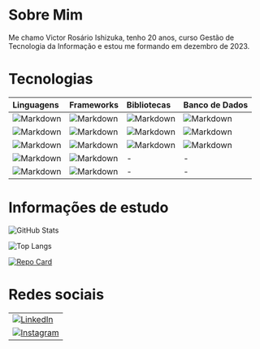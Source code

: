 # Sobre Mim
Me chamo Victor Rosário Ishizuka, tenho 20 anos, curso Gestão de Tecnologia da Informação e estou me formando em dezembro de 2023. 

# Tecnologias

<table>
  <thead>
    <tr align="left">
      <th>Linguagens</th>
      <th>Frameworks</th>
      <th>Bibliotecas</th>
      <th>Banco de Dados</th>
    </tr>
  </thead>
  <tbody align="left">
    <tr>
      <td>
        <img align="center" alt="Markdown" src="https://img.shields.io/badge/JavaScript-000?style=for-the-badge&logo=javascript">
      </td>
      <td>
        <img align="center" alt="Markdown" src="https://img.shields.io/badge/Node-000?style=for-the-badge&logo=nodedotjs">
      </td>
      <td>
        <img align="center" alt="Markdown" src="https://img.shields.io/badge/React-000?style=for-the-badge&logo=react">
      </td>
      <td>
        <img align="center" alt="Markdown" src="https://img.shields.io/badge/postgresql-000?style=for-the-badge&logo=postgresql">
      </td>
    </tr>
    <tr>
      <td>
        <img align="center" alt="Markdown" src="https://img.shields.io/badge/PHP-000?style=for-the-badge&logo=php">
      </td>
      <td>
        <img align="center" alt="Markdown" src="https://img.shields.io/badge/laravel-000?style=for-the-badge&logo=laravel">
      </td>
      <td>
        <img align="center" alt="Markdown" src="https://img.shields.io/badge/vue-000?style=for-the-badge&logo=vuedotjs">
      </td>
      <td>
        <img align="center" alt="Markdown" src="https://img.shields.io/badge/mysql-000?style=for-the-badge&logo=mysql">
      </td>
    </tr>
    <tr>
      <td>
        <img align="center" alt="Markdown" src="https://img.shields.io/badge/Java-000?style=for-the-badge&logo=">
      </td>
      <td>
        <img align="center" alt="Markdown" src="https://img.shields.io/badge/spring-000?style=for-the-badge&logo=spring">
      </td>
      <td>
        <img align="center" alt="Markdown" src="https://img.shields.io/badge/angular-000?style=for-the-badge&logo=angular&logoColor=B2111E">
      </td>
      <td>
        <img align="center" alt="Markdown" src="https://img.shields.io/badge/mongodb-000?style=for-the-badge&logo=mongodb">
      </td>
    </tr>
    <tr>
      <td>
        <img align="center" alt="Markdown" src="https://img.shields.io/badge/HTML-000?style=for-the-badge&logo=html5">
      </td>
      <td>
        <img align="center" alt="Markdown" src="https://img.shields.io/badge/bootstrap-000?style=for-the-badge&logo=bootstrap">
      </td>
      <td>
      -
      </td>
      <td>
      -
      </td>
    </tr>
    <tr>
      <td>
        <img align="center" alt="Markdown" src="https://img.shields.io/badge/Css-000?style=for-the-badge&logo=css3&logoColor=264CE4">
      </td>
      <td>
        <img align="center" alt="Markdown" src="https://img.shields.io/badge/tailwind css-000?style=for-the-badge&logo=tailwindcss">
      </td>
      <td>
      -
      </td>
      <td>
      -
      </td>
    </tr>
  </tbody>
  <tfoot></tfoot>
</table>


# Informações de estudo

![GitHub Stats](https://github-readme-stats.vercel.app/api?username=victorishizuka&theme=transparent&bg_color=000&border_color=30A3DC&show_icons=true&icon_color=30A3DC&title_color=E94D5F&text_color=FFF)

![Top Langs](https://github-readme-stats-git-masterrstaa-rickstaa.vercel.app/api/top-langs/?username=victorishizuka&bg_color=000&border_color=30A3DC&title_color=E94D5F&text_color=FFF)

[![Repo Card](https://github-readme-stats.vercel.app/api/pin/?username=victorishizuka&repo=crud-php&bg_color=000&border_color=30A3DC&show_icons=true&icon_color=30A3DC&title_color=E94D5F&text_color=FFF)](https://github.com/victorishizuka/crud-php)
       
       
# Redes sociais        
       
   <table>
    <tr>
      <td>    
       <a href="https://www.linkedin.com/in/victor-rosario-ishizuka-47a87a216/"> <img align="center" alt="LinkedIn" src="https://img.shields.io/badge/LinkedIn-000?style=for-the-badge&logo=linkedin&logoColor=0E76A8">
       </a>
      </td>
    </tr>
        <tr>
      <td>
        <a href="https://www.instagram.com/ishizuka_vix/"><img align="center" alt="Instagram" src="https://img.shields.io/badge/Instagram-000?style=for-the-badge&logo=instagram"></a>
      </td>
    </tr>